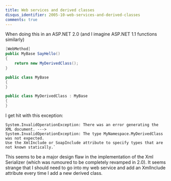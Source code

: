 ```yaml
---
title: Web services and derived classes
disqus_identifier: 2005-10-web-services-and-derived-classes
comments: true
---
```


When doing this in an ASP.NET 2.0 (and I imagine ASP.NET 1.1 functions similarly)

``` csharp
[WebMethod]
public MyBase SayHello()
{
    return new MyDerivedClass();
}

public class MyBase
{
}

public class MyDerivedClass : MyBase
{
}
```

I get hit with this exception:

``` console
System.InvalidOperationException: There was an error generating the XML document. --->
System.InvalidOperationException: The type MyNamespace.MyDerivedClass was not expected.
Use the XmlInclude or SoapInclude attribute to specify types that are not known statically.`
```

This seems to be a major design flaw in the implementation of the Xml Serializer (which was rumoured to be completely revamped in 2.0). It seems strange that I should need to go into my web service and add an XmlInclude attribute every time I add a new derived class.
